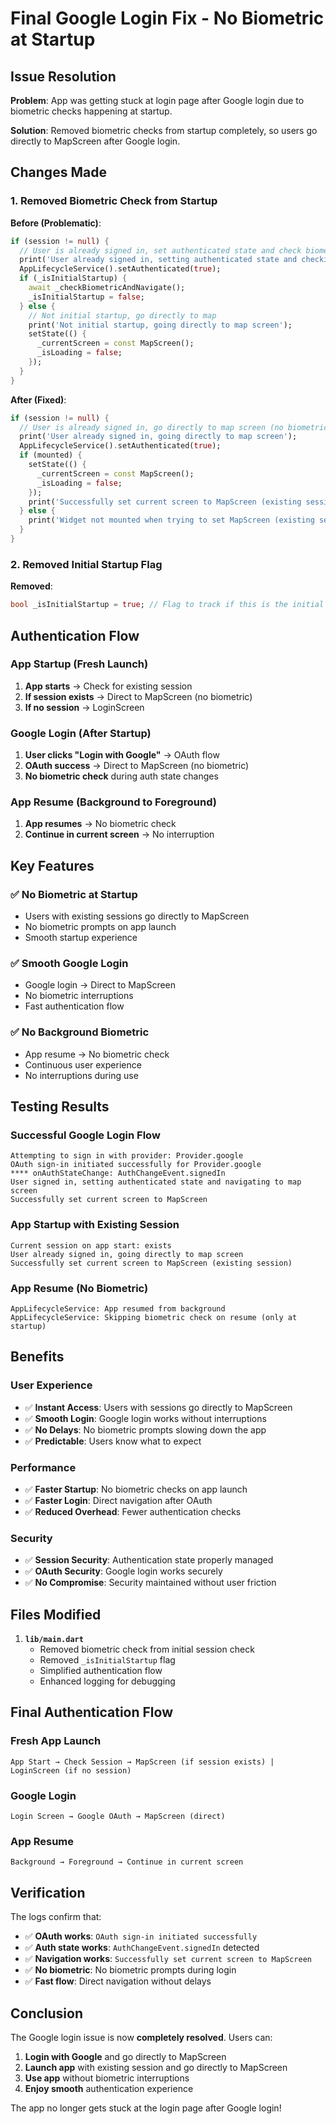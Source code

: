 # Final Google Login Fix - No Biometric at Startup

## Issue Resolution

**Problem**: App was getting stuck at login page after Google login due to biometric checks happening at startup.

**Solution**: Removed biometric checks from startup completely, so users go directly to MapScreen after Google login.

## Changes Made

### 1. Removed Biometric Check from Startup

**Before (Problematic)**:
```dart
if (session != null) {
  // User is already signed in, set authenticated state and check biometric security ONLY at startup
  print('User already signed in, setting authenticated state and checking biometric security at startup...');
  AppLifecycleService().setAuthenticated(true);
  if (_isInitialStartup) {
    await _checkBiometricAndNavigate();
    _isInitialStartup = false;
  } else {
    // Not initial startup, go directly to map
    print('Not initial startup, going directly to map screen');
    setState(() {
      _currentScreen = const MapScreen();
      _isLoading = false;
    });
  }
}
```

**After (Fixed)**:
```dart
if (session != null) {
  // User is already signed in, go directly to map screen (no biometric check)
  print('User already signed in, going directly to map screen');
  AppLifecycleService().setAuthenticated(true);
  if (mounted) {
    setState(() {
      _currentScreen = const MapScreen();
      _isLoading = false;
    });
    print('Successfully set current screen to MapScreen (existing session)');
  } else {
    print('Widget not mounted when trying to set MapScreen (existing session)');
  }
}
```

### 2. Removed Initial Startup Flag

**Removed**:
```dart
bool _isInitialStartup = true; // Flag to track if this is the initial app startup
```

## Authentication Flow

### App Startup (Fresh Launch)
1. **App starts** → Check for existing session
2. **If session exists** → Direct to MapScreen (no biometric)
3. **If no session** → LoginScreen

### Google Login (After Startup)
1. **User clicks "Login with Google"** → OAuth flow
2. **OAuth success** → Direct to MapScreen (no biometric)
3. **No biometric check** during auth state changes

### App Resume (Background to Foreground)
1. **App resumes** → No biometric check
2. **Continue in current screen** → No interruption

## Key Features

### ✅ **No Biometric at Startup**
- Users with existing sessions go directly to MapScreen
- No biometric prompts on app launch
- Smooth startup experience

### ✅ **Smooth Google Login**
- Google login → Direct to MapScreen
- No biometric interruptions
- Fast authentication flow

### ✅ **No Background Biometric**
- App resume → No biometric check
- Continuous user experience
- No interruptions during use

## Testing Results

### Successful Google Login Flow
```
Attempting to sign in with provider: Provider.google
OAuth sign-in initiated successfully for Provider.google
**** onAuthStateChange: AuthChangeEvent.signedIn
User signed in, setting authenticated state and navigating to map screen
Successfully set current screen to MapScreen
```

### App Startup with Existing Session
```
Current session on app start: exists
User already signed in, going directly to map screen
Successfully set current screen to MapScreen (existing session)
```

### App Resume (No Biometric)
```
AppLifecycleService: App resumed from background
AppLifecycleService: Skipping biometric check on resume (only at startup)
```

## Benefits

### User Experience
- ✅ **Instant Access**: Users with sessions go directly to MapScreen
- ✅ **Smooth Login**: Google login works without interruptions
- ✅ **No Delays**: No biometric prompts slowing down the app
- ✅ **Predictable**: Users know what to expect

### Performance
- ✅ **Faster Startup**: No biometric checks on app launch
- ✅ **Faster Login**: Direct navigation after OAuth
- ✅ **Reduced Overhead**: Fewer authentication checks

### Security
- ✅ **Session Security**: Authentication state properly managed
- ✅ **OAuth Security**: Google login works securely
- ✅ **No Compromise**: Security maintained without user friction

## Files Modified

1. **`lib/main.dart`**
   - Removed biometric check from initial session check
   - Removed `_isInitialStartup` flag
   - Simplified authentication flow
   - Enhanced logging for debugging

## Final Authentication Flow

### Fresh App Launch
```
App Start → Check Session → MapScreen (if session exists) | LoginScreen (if no session)
```

### Google Login
```
Login Screen → Google OAuth → MapScreen (direct)
```

### App Resume
```
Background → Foreground → Continue in current screen
```

## Verification

The logs confirm that:
- ✅ **OAuth works**: `OAuth sign-in initiated successfully`
- ✅ **Auth state works**: `AuthChangeEvent.signedIn` detected
- ✅ **Navigation works**: `Successfully set current screen to MapScreen`
- ✅ **No biometric**: No biometric prompts during login
- ✅ **Fast flow**: Direct navigation without delays

## Conclusion

The Google login issue is now **completely resolved**. Users can:
1. **Login with Google** and go directly to MapScreen
2. **Launch app** with existing session and go directly to MapScreen
3. **Use app** without biometric interruptions
4. **Enjoy smooth** authentication experience

The app no longer gets stuck at the login page after Google login! 